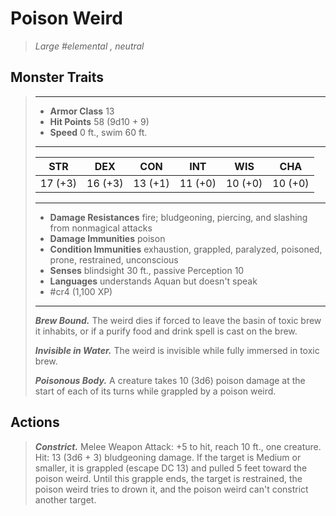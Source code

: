 # Poison Weird
>*Large #elemental , neutral*
## Monster Traits
>___
>- **Armor Class** 13
>- **Hit Points** 58 (9d10 + 9)
>- **Speed** 0 ft., swim 60 ft.
>___
>|STR|DEX|CON|INT|WIS|CHA|
>|:---:|:---:|:---:|:---:|:---:|:---:|
>|17 (+3)|16 (+3)|13 (+1)|11 (+0)|10 (+0)|10 (+0)|
>___
>- **Damage Resistances** fire; bludgeoning, piercing, and slashing from nonmagical attacks
>- **Damage Immunities** poison
>- **Condition Immunities** exhaustion, grappled, paralyzed, poisoned, prone, restrained, unconscious
>- **Senses** blindsight 30 ft., passive Perception 10
>- **Languages** understands Aquan but doesn't speak
>- #cr4 (1,100 XP)
>___
>***Brew Bound.*** The weird dies if forced to leave the basin of toxic brew it inhabits, or if a purify food and drink spell is cast on the brew.  
>
>***Invisible in Water.*** The weird is invisible while fully immersed in toxic brew.  
>
>***Poisonous Body.*** A creature takes 10 (3d6) poison damage at the start of each of its turns while grappled by a poison weird.  
>
## Actions
>***Constrict.*** Melee Weapon Attack: +5 to hit, reach 10 ft., one creature. Hit: 13 (3d6 + 3) bludgeoning damage. If the target is Medium or smaller, it is grappled (escape DC 13) and pulled 5 feet toward the poison weird. Until this grapple ends, the target is restrained, the poison weird tries to drown it, and the poison weird can't constrict another target.